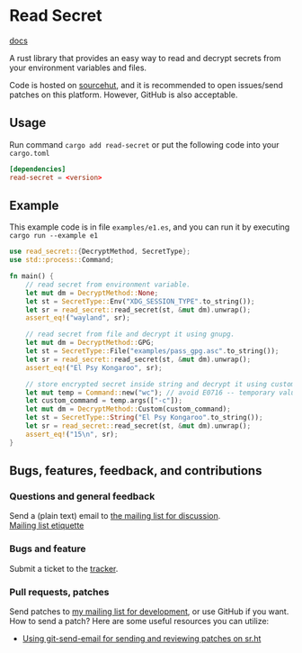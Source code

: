 # Read Secret

[docs](https://docs.rs/read-secret)

A rust library that provides an easy way to read and decrypt secrets from your environment variables and files. 

Code is hosted on [sourcehut](https://git.sr.ht/~meow_king/read-secret), and it is recommended to open issues/send patches on this platform. However, GitHub is also acceptable.

## Usage

Run command `cargo add read-secret` or put the following code into your `cargo.toml`

``` toml
[dependencies]
read-secret = <version>
```

## Example 

This example code is in file `examples/e1.es`, and you can run it by executing `cargo run --example e1`
``` rust
use read_secret::{DecryptMethod, SecretType};
use std::process::Command;

fn main() {
    // read secret from environment variable.
    let mut dm = DecryptMethod::None;
    let st = SecretType::Env("XDG_SESSION_TYPE".to_string());
    let sr = read_secret::read_secret(st, &mut dm).unwrap();
    assert_eq!("wayland", sr);

    // read secret from file and decrypt it using gnupg.
    let mut dm = DecryptMethod::GPG;
    let st = SecretType::File("examples/pass_gpg.asc".to_string());
    let sr = read_secret::read_secret(st, &mut dm).unwrap();
    assert_eq!("El Psy Kongaroo", sr);

    // store encrypted secret inside string and decrypt it using custom command.
    let mut temp = Command::new("wc"); // avoid E0716 -- temporary value is being dropped
    let custom_command = temp.args(["-c"]);
    let mut dm = DecryptMethod::Custom(custom_command);
    let st = SecretType::String("El Psy Kongaroo".to_string());
    let sr = read_secret::read_secret(st, &mut dm).unwrap();
    assert_eq!("15\n", sr);
}
```

## Bugs, features, feedback, and contributions

### Questions and general feedback

Send a (plain text) email to [the mailing list for discussion](https://lists.sr.ht/~meow_king/discussion).  
[Mailing list etiquette](https://man.sr.ht/lists.sr.ht/etiquette.md)

### Bugs and feature 

Submit a ticket to the [tracker](https://todo.sr.ht/~meow_king/read-secret).

### Pull requests, patches

Send patches to [my mailing list for development](https://lists.sr.ht/~meow_king/dev), or use GitHub if you want.   
How to send a patch? Here are some useful resources you can utilize:
- [Using git-send-email for sending and reviewing patches on sr.ht](https://man.sr.ht/git.sr.ht/send-email.md)



